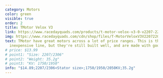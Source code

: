 ```yaml
---
category: Motors
color: green
visible: true
order: 2
title: TMotor Velox V3
link: https://www.racedayquads.com/products/t-motor-velox-v3-0-v2207-2207-1750kv-motor?keyword=V2207%20V3.0%202207
img: https://www.racedayquads.com/cdn/shop/files/T-MotorVeloxV3V220722071750KvMotor4.1_1800x1800.jpg?v=1689868594
text: TMotor have great motors across a lot of price ranges. This is their
  inexpensive line, but they're still built well, and are made with good parts
# price: $13.99
# point1: "Size: 2207/2306"
# point2: "Weight: 35.2g"
# point3: "KV: 1750/1950"
info: "$14.89;2207/2306<Stator size>;1750/1950/2050KV;35.2g"
---
```

